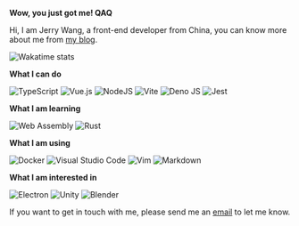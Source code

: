 **Wow, you just got me! QAQ**

Hi, I am Jerry Wang, a front-end developer from China, you can know more about me from <a href="https://blog.0x-jerry.icu/" target="_blank">my blog</a>.

![Wakatime stats](https://github-readme-stats.vercel.app/api/wakatime?username=0x_jerry&langs_count=3)

**What I can do**

![TypeScript](https://img.shields.io/badge/typescript-%23007ACC.svg?style=for-the-badge&logo=typescript&logoColor=white)
![Vue.js](https://img.shields.io/badge/vuejs-%2335495e.svg?style=for-the-badge&logo=vuedotjs&logoColor=%234FC08D)
![NodeJS](https://img.shields.io/badge/node.js-6DA55F?style=for-the-badge&logo=node.js&logoColor=white)
![Vite](https://img.shields.io/badge/Vite-B73BFE?style=for-the-badge&logo=vite&logoColor=FFD62E)
![Deno JS](https://img.shields.io/badge/deno%20js-000000?style=for-the-badge&logo=deno&logoColor=white)
![Jest](https://img.shields.io/badge/Jest-C21325?style=for-the-badge&logo=jest&logoColor=white)

**What I am learning**

![Web Assembly](https://img.shields.io/badge/WebAssembly-654FF0?style=for-the-badge&logo=WebAssembly&logoColor=white)
![Rust](https://img.shields.io/badge/rust-%23000000.svg?style=for-the-badge&logo=rust&logoColor=white)

**What I am using**

![Docker](https://img.shields.io/badge/docker-%230db7ed.svg?style=for-the-badge&logo=docker&logoColor=white)
![Visual Studio Code](https://img.shields.io/badge/Visual%20Studio%20Code-0078d7.svg?style=for-the-badge&logo=visual-studio-code&logoColor=white)
![Vim](https://img.shields.io/badge/VIM-%2311AB00.svg?&style=for-the-badge&logo=vim&logoColor=white)
![Markdown](https://img.shields.io/badge/Markdown-000000?style=for-the-badge&logo=markdown&logoColor=white)

**What I am interested in**

![Electron](https://img.shields.io/badge/Electron-2B2E3A?style=for-the-badge&logo=electron&logoColor=9FEAF9)
![Unity](https://img.shields.io/badge/Unity-100000?style=for-the-badge&logo=unity&logoColor=white)
![Blender](https://img.shields.io/badge/blender-%23F5792A.svg?style=for-the-badge&logo=blender&logoColor=white)

If you want to get in touch with me, please send me an [email] to let me know.

[blog]: https://blog.0x-jerry.icu/
[github]: https://github.com/0x-jerry
[email]: mailto:x.jerry.wang@gmail.com
